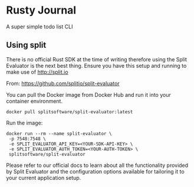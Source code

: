 # Rusty Journal

A super simple todo list CLI

## Using split

There is no official Rust SDK at the time of writing therefore using the Split Evaluator is the next best thing. Ensure you have this setup and running to make use of http://split.io

From: https://github.com/splitio/split-evaluator

You can pull the Docker image from Docker Hub and run it into your container environment.
```
docker pull splitsoftware/split-evaluator:latest
```

Run the image:
```
docker run --rm --name split-evaluator \
 -p 7548:7548 \
 -e SPLIT_EVALUATOR_API_KEY=<YOUR-SDK-API-KEY> \
 -e SPLIT_EVALUATOR_AUTH_TOKEN=<YOUR-AUTH-TOKEN> \
 splitsoftware/split-evaluator
 ```

Please refer to our official docs to learn about all the functionality provided by Split Evaluator and the configuration options available for tailoring it to your current application setup.